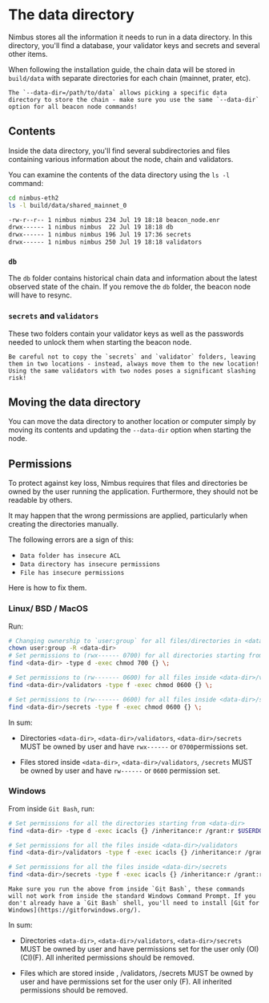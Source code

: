 # The data directory

Nimbus stores all the information it needs to run in a data directory. In this directory, you'll find a database, your validator keys and secrets and several other items.

When following the installation guide, the chain data will be stored in `build/data` with separate directories for each chain (mainnet, prater, etc).

```admonish tip
The `--data-dir=/path/to/data` allows picking a specific data directory to store the chain - make sure you use the same `--data-dir` option for all beacon node commands!
```

## Contents

Inside the data directory, you'll find several subdirectories and files containing various information about the node, chain and validators.

You can examine the contents of the data directory using the `ls -l` command:
```sh
cd nimbus-eth2
ls -l build/data/shared_mainnet_0
```

```sh
-rw-r--r-- 1 nimbus nimbus 234 Jul 19 18:18 beacon_node.enr
drwx------ 1 nimbus nimbus  22 Jul 19 18:18 db
drwx------ 1 nimbus nimbus 196 Jul 19 17:36 secrets
drwx------ 1 nimbus nimbus 250 Jul 19 18:18 validators
```

### `db`

The `db` folder contains historical chain data and information about the latest observed state of the chain. If you remove the `db` folder, the beacon node will have to resync.

### `secrets` and `validators`

These two folders contain your validator keys as well as the passwords needed to unlock them when starting the beacon node.

```admonish warning
Be careful not to copy the `secrets` and `validator` folders, leaving them in two locations - instead, always move them to the new location! Using the same validators with two nodes poses a significant slashing risk!
```

## Moving the data directory

You can move the data directory to another location or computer simply by moving its contents and updating the `--data-dir` option when starting the node.

## Permissions

To protect against key loss, Nimbus requires that files and directories be owned by the user running the application. Furthermore, they should not be readable by others.

It may happen that the wrong permissions are applied, particularly when creating the directories manually.

The following errors are a sign of this:

- `Data folder has insecure ACL`
- `Data directory has insecure permissions`
- `File has insecure permissions`

Here is how to fix them.

### Linux/ BSD / MacOS

Run:

```sh
# Changing ownership to `user:group` for all files/directories in <data-dir>.
chown user:group -R <data-dir>
# Set permissions to (rwx------ 0700) for all directories starting from <data-dir>
find <data-dir> -type d -exec chmod 700 {} \;

# Set permissions to (rw------- 0600) for all files inside <data-dir>/validators
find <data-dir>/validators -type f -exec chmod 0600 {} \;

# Set permissions to (rw------- 0600) for all files inside <data-dir>/secrets
find <data-dir>/secrets -type f -exec chmod 0600 {} \;

```

In sum:

- Directories `<data-dir>`, `<data-dir>/validators`, `<data-dir>/secrets` MUST be owned by user and have `rwx------` or `0700`permissions set.

- Files stored inside `<data-dir>`, `<data-dir>/validators`, `/secrets` MUST be owned by user and have `rw------` or `0600` permission set.

### Windows

From inside `Git Bash`, run:

```sh
# Set permissions for all the directories starting from <data-dir>
find <data-dir> -type d -exec icacls {} /inheritance:r /grant:r $USERDOMAIN\\$USERNAME:\(OI\)\(CI\)\(F\) \;

# Set permissions for all the files inside <data-dir>/validators
find <data-dir>/validators -type f -exec icacls {} /inheritance:r /grant:r $USERDOMAIN\\$USERNAME:\(F\) \;

# Set permissions for all the files inside <data-dir>/secrets
find <data-dir>/secrets -type f -exec icacls {} /inheritance:r /grant:r $USERDOMAIN\\$USERNAME:\(F\) \;
```

```admonish note
Make sure you run the above from inside `Git Bash`, these commands  will not work from inside the standard Windows Command Prompt. If you don't already have a `Git Bash` shell, you'll need to install [Git for Windows](https://gitforwindows.org/).
```

In sum:

- Directories `<data-dir>`, `<data-dir>/validators`, `<data-dir>/secrets` MUST be owned by user and have permissions set for the user only (OI)(CI)(F). All inherited permissions should be removed.

- Files which are stored inside <data-dir>, <data-dir>/validators, <data-dir>/secrets MUST be owned by user and have permissions set for the user only (F). All inherited permissions should be removed.
